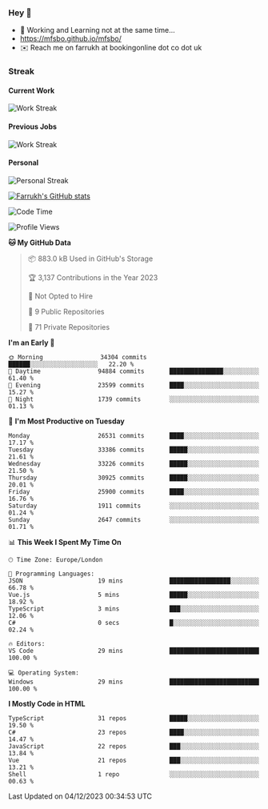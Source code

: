 ### Hey 👋

- 🏃 Working and Learning not at the same time...
- https://mfsbo.github.io/mfsbo/
- ✉️ Reach me on farrukh at bookingonline dot co dot uk

### Streak
#### Current Work
![Work Streak](https://streak-stats.demolab.com/?user=mfsbo)
#### Previous Jobs
![Work Streak](https://streak-stats.demolab.com/?user=farrukhcw)
#### Personal
![Personal Streak](https://streak-stats.demolab.com/?user=farrukhsubhani)

[![Farrukh's GitHub stats](https://github-readme-stats.vercel.app/api?username=mfsbo&hide=stars&count_private=true)](https://github.com/mfsbo/)

<!--START_SECTION:waka-->
![Code Time](http://img.shields.io/badge/Code%20Time-565%20hrs%2049%20mins-blue)

![Profile Views](http://img.shields.io/badge/Profile%20Views-0-blue)

**🐱 My GitHub Data** 

> 📦 883.0 kB Used in GitHub's Storage 
 > 
> 🏆 3,137 Contributions in the Year 2023
 > 
> 🚫 Not Opted to Hire
 > 
> 📜 9 Public Repositories 
 > 
> 🔑 71 Private Repositories 
 > 
**I'm an Early 🐤** 

```text
🌞 Morning                34304 commits       ██████░░░░░░░░░░░░░░░░░░░   22.20 % 
🌆 Daytime                94884 commits       ███████████████░░░░░░░░░░   61.40 % 
🌃 Evening                23599 commits       ████░░░░░░░░░░░░░░░░░░░░░   15.27 % 
🌙 Night                  1739 commits        ░░░░░░░░░░░░░░░░░░░░░░░░░   01.13 % 
```
📅 **I'm Most Productive on Tuesday** 

```text
Monday                   26531 commits       ████░░░░░░░░░░░░░░░░░░░░░   17.17 % 
Tuesday                  33386 commits       █████░░░░░░░░░░░░░░░░░░░░   21.61 % 
Wednesday                33226 commits       █████░░░░░░░░░░░░░░░░░░░░   21.50 % 
Thursday                 30925 commits       █████░░░░░░░░░░░░░░░░░░░░   20.01 % 
Friday                   25900 commits       ████░░░░░░░░░░░░░░░░░░░░░   16.76 % 
Saturday                 1911 commits        ░░░░░░░░░░░░░░░░░░░░░░░░░   01.24 % 
Sunday                   2647 commits        ░░░░░░░░░░░░░░░░░░░░░░░░░   01.71 % 
```


📊 **This Week I Spent My Time On** 

```text
🕑︎ Time Zone: Europe/London

💬 Programming Languages: 
JSON                     19 mins             █████████████████░░░░░░░░   66.78 % 
Vue.js                   5 mins              █████░░░░░░░░░░░░░░░░░░░░   18.92 % 
TypeScript               3 mins              ███░░░░░░░░░░░░░░░░░░░░░░   12.06 % 
C#                       0 secs              █░░░░░░░░░░░░░░░░░░░░░░░░   02.24 % 

🔥 Editors: 
VS Code                  29 mins             █████████████████████████   100.00 % 

💻 Operating System: 
Windows                  29 mins             █████████████████████████   100.00 % 
```

**I Mostly Code in HTML** 

```text
TypeScript               31 repos            █████░░░░░░░░░░░░░░░░░░░░   19.50 % 
C#                       23 repos            ████░░░░░░░░░░░░░░░░░░░░░   14.47 % 
JavaScript               22 repos            ███░░░░░░░░░░░░░░░░░░░░░░   13.84 % 
Vue                      21 repos            ███░░░░░░░░░░░░░░░░░░░░░░   13.21 % 
Shell                    1 repo              ░░░░░░░░░░░░░░░░░░░░░░░░░   00.63 % 
```




 Last Updated on 04/12/2023 00:34:53 UTC
<!--END_SECTION:waka-->
<!--
**mfsbo/mfsbo** is a ✨ _special_ ✨ repository because its `README.md` (this file) appears on your GitHub profile.

Here are some ideas to get you started:

- 🔭 I’m currently working on ...
- 🌱 I’m currently learning ...
- 👯 I’m looking to collaborate on ...
- 🤔 I’m looking for help with ...
- 💬 Ask me about ...
- 📫 How to reach me: ...
- 😄 Pronouns: ...
- ⚡ Fun fact: ...
-->
